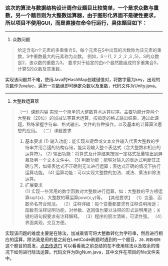 ### 这次的算法与数据结构设计周作业题目比较简单，一个是求众数与重数，另一个题目则为大整数运算器，由于图形化界面不是硬性要求，所以项目不使用GUI，而是直接在命令行运行，具体题目如下：

---


 1. 众数问题
> 给定含有n个元素的多重集合S，每个元素在S中出现的次数称为该元素的重数，S中重数最大的元素称为众数。
例如，S＝{1, 2 ,2 ,2 ,3 ,5}，S的众数是2，该众数的重数为3。
要求对于给定的由n个自然数组成的多重集合S，计算S的众数及其重数。

实现该问题并不难，使用Java的HashMap创建键值对，将数字最为key，出现的次数作为value，遍历一次数组即可确定众数以及重数，代码文件为Unity.java。

---

 1. 大整数运算器
> （一）课题内容
实现一个简单的大整数算术运算程序。主要功能计算两个大整数（20位）的加减法等算术运算，按指定的格式输出结果。通过此课题，熟练掌握字符串、格式输出、文件的各种操作，以及基本的计算算法思想的应用。
>（二）课题要求
>1. 基本要求
(1) 输入功能：能实现从键盘或文本文件输入代表大整数的字符串并用合适的结构存储，能实现输入整个表达式（含大整数和相应的运算符）。
(2) 输出功能：将算式及计算结果按照一定格式批量输出到屏幕及另一个文本文件中。
(3) 判断功能：能够对输入的表达式判断其正确与否，如果表达式不正确则无法进行运算；表达式正确的情况下执行运算功能。
(4) 运算功能：可以实现大整数的加法、减法、乘法和除法运算。 
>2. 扩展要求  
(1) 实现一些常用的数学函数对大整数进行运算，如：大整数的平方根运算sqrt(x)、大整数的幂运算pow(x,y)等。 
【其他要求】
（1）变量、函数命名符合规范。
（2）注释详细：每个变量都要求有注释说明用途；函数有注释说明功能，对参数、返回值也要以注释的形式说明用途；关键的语句段要求有注释解释。
（3）程序的层次清晰，可读性强。
（4）界面美观，交互方便。

实现该问题的难度主要是在除法，加减乘皆可将大整数转化为字符串，然后进行相应的运算，除法我是用的是之前在LeetCode刷题时遇到的一个题目，``20.两数相除``这个题目的启发，[点击传送门](https://blog.csdn.net/qq_38542085/article/details/83314439) 可以看看我之前总结的在不使用除法以及取余的情况下如何进行除法运算。代码文件为BigNum.java，其中文件在项目的file文件夹中。